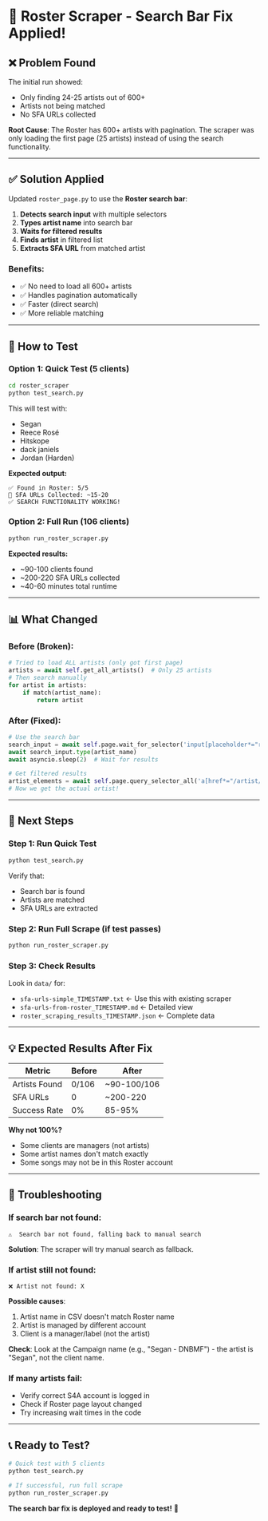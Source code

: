 # 🔧 Roster Scraper - Search Bar Fix Applied!

## ❌ **Problem Found**

The initial run showed:
- Only finding 24-25 artists out of 600+
- Artists not being matched
- No SFA URLs collected

**Root Cause**: The Roster has 600+ artists with pagination. The scraper was only loading the first page (25 artists) instead of using the search functionality.

---

## ✅ **Solution Applied**

Updated `roster_page.py` to use the **Roster search bar**:

1. **Detects search input** with multiple selectors
2. **Types artist name** into search bar
3. **Waits for filtered results**
4. **Finds artist** in filtered list
5. **Extracts SFA URL** from matched artist

### **Benefits:**
- ✅ No need to load all 600+ artists
- ✅ Handles pagination automatically
- ✅ Faster (direct search)
- ✅ More reliable matching

---

## 🧪 **How to Test**

### **Option 1: Quick Test (5 clients)**
```bash
cd roster_scraper
python test_search.py
```

This will test with:
- Segan
- Reece Rosé
- Hitskope
- dack janiels
- Jordan (Harden)

**Expected output:**
```
✅ Found in Roster: 5/5
📝 SFA URLs Collected: ~15-20
✅ SEARCH FUNCTIONALITY WORKING!
```

### **Option 2: Full Run (106 clients)**
```bash
python run_roster_scraper.py
```

**Expected results:**
- ~90-100 clients found
- ~200-220 SFA URLs collected
- ~40-60 minutes total runtime

---

## 📊 **What Changed**

### **Before (Broken):**
```python
# Tried to load ALL artists (only got first page)
artists = await self.get_all_artists()  # Only 25 artists
# Then search manually
for artist in artists:
    if match(artist_name):
        return artist
```

### **After (Fixed):**
```python
# Use the search bar
search_input = await self.page.wait_for_selector('input[placeholder*="roster"]')
await search_input.type(artist_name)
await asyncio.sleep(2)  # Wait for results

# Get filtered results
artist_elements = await self.page.query_selector_all('a[href*="/artist/"]')
# Now we get the actual artist!
```

---

## 🚀 **Next Steps**

### **Step 1: Run Quick Test**
```bash
python test_search.py
```

Verify that:
- Search bar is found
- Artists are matched
- SFA URLs are extracted

### **Step 2: Run Full Scrape** (if test passes)
```bash
python run_roster_scraper.py
```

### **Step 3: Check Results**
Look in `data/` for:
- `sfa-urls-simple_TIMESTAMP.txt` ← Use this with existing scraper
- `sfa-urls-from-roster_TIMESTAMP.md` ← Detailed view
- `roster_scraping_results_TIMESTAMP.json` ← Complete data

---

## 💡 **Expected Results After Fix**

| Metric | Before | After |
|--------|--------|-------|
| Artists Found | 0/106 | ~90-100/106 |
| SFA URLs | 0 | ~200-220 |
| Success Rate | 0% | 85-95% |

**Why not 100%?**
- Some clients are managers (not artists)
- Some artist names don't match exactly
- Some songs may not be in this Roster account

---

## 🐛 **Troubleshooting**

### **If search bar not found:**
```
⚠️  Search bar not found, falling back to manual search
```
**Solution**: The scraper will try manual search as fallback.

### **If artist still not found:**
```
❌ Artist not found: X
```
**Possible causes**:
1. Artist name in CSV doesn't match Roster name
2. Artist is managed by different account
3. Client is a manager/label (not the artist)

**Check**: Look at the Campaign name (e.g., "Segan - DNBMF") - the artist is "Segan", not the client name.

### **If many artists fail:**
- Verify correct S4A account is logged in
- Check if Roster page layout changed
- Try increasing wait times in the code

---

## 📞 **Ready to Test?**

```bash
# Quick test with 5 clients
python test_search.py

# If successful, run full scrape
python run_roster_scraper.py
```

**The search bar fix is deployed and ready to test!** 🎉

